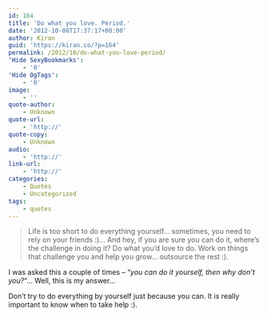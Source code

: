 ```yaml
---
id: 164
title: 'Do what you love. Period.'
date: '2012-10-08T17:37:17+00:00'
author: Kiran
guid: 'https://kiran.co/?p=164'
permalink: /2012/10/do-what-you-love-period/
'Hide SexyBookmarks':
    - '0'
'Hide OgTags':
    - '0'
image:
    - ''
quote-author:
    - Unknown
quote-url:
    - 'http://'
quote-copy:
    - Unknown
audio:
    - 'http://'
link-url:
    - 'http://'
categories:
    - Quotes
    - Uncategorized
tags:
    - quotes
---
```


> Life is too short to do everything yourself… sometimes, you need to rely on your friends :)… And hey, if you are sure you can do it, where’s the challenge in doing it? Do what you’d love to do. Work on things that challenge you and help you grow… outsource the rest :).

I was asked this a couple of times – “*you can do it yourself, then why don’t you?*“… Well, this is my answer…

Don’t try to do everything by yourself just because you can. It is really important to know when to take help :).